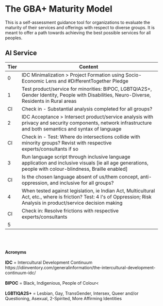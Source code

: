 # The GBA+ Maturity Model

This is a self-assessment guidance tool for organizations to evaluate the maturity of their services and offerings with respect to diverse groups. It is meant to offer a path towards achieving the best possible services for all peoples.


## AI Service

Tier | Content
------------ | -------------
0 | IDC Minimalization > Project Formation using Socio-Economic Lens and #DifferentTogether Pledge
1 | Test product/service for minorities: BIPOC, LGBTQIA2S+, Gender Identity, People with Disabilities, Neuro-Diverse, Residents in Rural areas
CI  | Check in - Substantial analysis completed for all groups?
2 | IDC Acceptance > Intersect product/service analysis with privacy and security components, network infrastructure and both semantics and syntax of language
CI | Check in - Test: Where do intersections collide with minority groups? Revist with respective experts/consultants if so
3 | Run language script through inclusive language application and inclusive visuals [ie all age generations, people with colour-blindness, Braille enabled]
CI | Is the chosen language absent of us/them concept, anti-oppression, and inclusive for all groups?
4 |When tested against legislation, ie Indian Act, Multicultural Act, etc., where is friction? Test: 4 I's of Oppression; Risk Analysis in product/service decision making
CI | Check in: Resolve frictions with respective experts/consultants
5 | 
<br>
<br>
<br> <b>Acronyms</b><br>
<br>
<b>IDC</b> = Intercultural Development Continuum<br> 
https://idiinventory.com/generalinformation/the-intercultural-development-continuum-idc/</br><br>
<b>BIPOC</b> = Black, Indigenious, People of Colour<<br><br>
<b>LGBTIQA2S+</b> = Lesbian, Gay, TransGender, Intersex, Queer and/or Questioning, Asexual, 2-Spirited, More Affirming Identities
